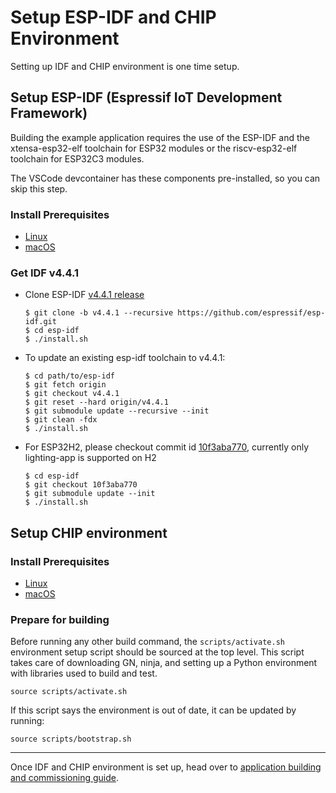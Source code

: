 # Setup ESP-IDF and CHIP Environment

Setting up IDF and CHIP environment is one time setup.

## Setup ESP-IDF (Espressif IoT Development Framework)

Building the example application requires the use of the ESP-IDF and the
xtensa-esp32-elf toolchain for ESP32 modules or the riscv-esp32-elf toolchain
for ESP32C3 modules.

The VSCode devcontainer has these components pre-installed, so you can skip this
step.

### Install Prerequisites

-   [Linux](https://docs.espressif.com/projects/esp-idf/en/v4.4.1/esp32/get-started/linux-setup.html)
-   [macOS](https://docs.espressif.com/projects/esp-idf/en/v4.4.1/esp32/get-started/macos-setup.html)

### Get IDF v4.4.1

-   Clone ESP-IDF
    [v4.4.1 release](https://github.com/espressif/esp-idf/releases/tag/v4.4.1)

    ```
    $ git clone -b v4.4.1 --recursive https://github.com/espressif/esp-idf.git
    $ cd esp-idf
    $ ./install.sh
    ```

-   To update an existing esp-idf toolchain to v4.4.1:

    ```
    $ cd path/to/esp-idf
    $ git fetch origin
    $ git checkout v4.4.1
    $ git reset --hard origin/v4.4.1
    $ git submodule update --recursive --init
    $ git clean -fdx
    $ ./install.sh
    ```

-   For ESP32H2, please checkout commit id
    [10f3aba770](https://github.com/espressif/esp-idf/tree/10f3aba770),
    currently only lighting-app is supported on H2

    ```
    $ cd esp-idf
    $ git checkout 10f3aba770
    $ git submodule update --init
    $ ./install.sh
    ```

## Setup CHIP environment

### Install Prerequisites

-   [Linux](https://github.com/project-chip/connectedhomeip/blob/master/docs/guides/BUILDING.md#installing-prerequisites-on-linux)
-   [macOS](https://github.com/project-chip/connectedhomeip/blob/master/docs/guides/BUILDING.md#installing-prerequisites-on-macos)

### Prepare for building

Before running any other build command, the `scripts/activate.sh` environment
setup script should be sourced at the top level. This script takes care of
downloading GN, ninja, and setting up a Python environment with libraries used
to build and test.

```
source scripts/activate.sh
```

If this script says the environment is out of date, it can be updated by
running:

```
source scripts/bootstrap.sh
```

---

Once IDF and CHIP environment is set up, head over to
[application building and commissioning guide](build_app_and_commission.md).
